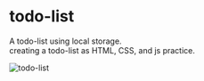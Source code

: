 # todo-list
A todo-list using local storage. <br>
creating a todo-list as HTML, CSS, and js practice. <br>

![todo-list](https://user-images.githubusercontent.com/68401001/185878122-011b1542-6a34-4ca3-b3e0-790a3751c3de.png)
